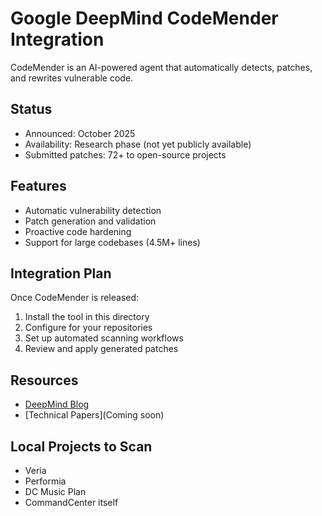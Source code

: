 # Google DeepMind CodeMender Integration

CodeMender is an AI-powered agent that automatically detects, patches, and rewrites vulnerable code.

## Status
- Announced: October 2025
- Availability: Research phase (not yet publicly available)
- Submitted patches: 72+ to open-source projects

## Features
- Automatic vulnerability detection
- Patch generation and validation
- Proactive code hardening
- Support for large codebases (4.5M+ lines)

## Integration Plan
Once CodeMender is released:
1. Install the tool in this directory
2. Configure for your repositories
3. Set up automated scanning workflows
4. Review and apply generated patches

## Resources
- [DeepMind Blog](https://deepmind.google/discover/blog/introducing-codemender-an-ai-agent-for-code-security/)
- [Technical Papers](Coming soon)

## Local Projects to Scan
- Veria
- Performia
- DC Music Plan
- CommandCenter itself
